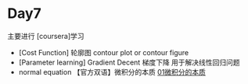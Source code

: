 # Day7

主要进行 [coursera]学习
- [Cost Function] 轮廓图 contour plot or contour figure
- [Parameter learning] Gradient Decent 梯度下降 用于解决线性回归问题
- normal equation
【官方双语】微积分的本质
[01微积分的本质](http://www.bilibili.com/video/av10308208/?from=search&seid=7217557845381399162)




